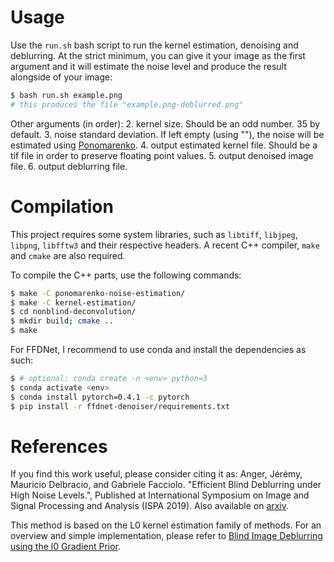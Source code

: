 
Usage
=====

Use the `run.sh` bash script to run the kernel estimation, denoising and deblurring.
At the strict minimum, you can give it your image as the first argument and it will estimate the noise level and produce the result alongside of your image:
```bash
$ bash run.sh example.png
# this produces the file "example.png-deblurred.png"
```

Other arguments (in order):
2. kernel size. Should be an odd number. 35 by default.
3. noise standard deviation. If left empty (using ""), the noise will be estimated using [Ponomarenko](https://www.ipol.im/pub/art/2013/45/).
4. output estimated kernel file. Should be a tif file in order to preserve floating point values.
5. output denoised image file.
6. output deblurring file.

Compilation
===========

This project requires some system libraries, such as `libtiff`, `libjpeg`, `libpng`, `libfftw3` and their respective headers. A recent C++ compiler, `make` and `cmake` are also required.

To compile the C++ parts, use the following commands:
```bash
$ make -C ponomarenko-noise-estimation/
$ make -C kernel-estimation/
$ cd nonblind-deconvolution/
$ mkdir build; cmake ..
$ make
```

For FFDNet, I recommend to use conda and install the dependencies as such:
```bash
$ # optional: conda create -n <env> python=3
$ conda activate <env>
$ conda install pytorch=0.4.1 -c pytorch
$ pip install -r ffdnet-denoiser/requirements.txt
```

References
==========

If you find this work useful, please consider citing it as:
Anger, Jérémy, Mauricio Delbracio, and Gabriele Facciolo. "Efficient Blind Deblurring under High Noise Levels.", Published at International Symposium on Image and Signal Processing and Analysis (ISPA 2019).
Also available on [arxiv](https://arxiv.org/abs/1904.09154).

This method is based on the L0 kernel estimation family of methods.
For an overview and simple implementation, please refer to [Blind Image Deblurring using the l0 Gradient Prior](https://www.ipol.im/pub/art/2019/243/).

